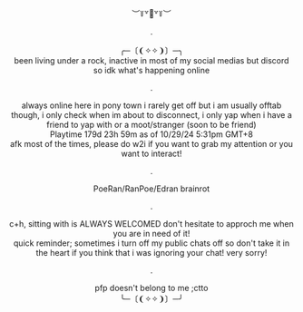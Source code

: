 
  
<div align="center">︶꒦꒷🍭꒷꒦︶

  .
<div align="center">  ╭─〔❨✧✧❩〕─╮
<div align="center"> been living under a rock, inactive in most of my social medias but discord so idk what's happening online

  .
<div align="center"> always online here in pony town i rarely get off but i am usually offtab though, i only check when im about to disconnect, i only yap when i have a friend to yap with or a moot/stranger (soon to be friend)
<div align="center"> Playtime 179d 23h 59m as of 10/29/24 5:31pm GMT+8
<div align="center"> afk most of the times, please do w2i if you want to grab my attention or you want to interact!
  
  .
<div align="center"> PoeRan/RanPoe/Edran brainrot
  
  .
<div align="center"> c+h, sitting with is ALWAYS WELCOMED don't hesitate to approch me when you are in need of it! 
<div align="center"> quick reminder; sometimes i turn off my public chats off so don't take it in the heart if you think that i was ignoring your chat! very sorry!

  .
<div align="center"> pfp doesn't belong to me ;ctto
<div align="center">╰─〔❨✧✧❩〕─╯
